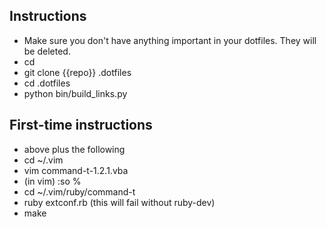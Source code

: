 ## Instructions

* Make sure you don't have anything important in your dotfiles. They will be deleted.
* cd
* git clone {{repo}} .dotfiles
* cd .dotfiles
* python bin/build_links.py

## First-time instructions
* above plus the following
* cd ~/.vim
* vim command-t-1.2.1.vba
* (in vim) :so %
* cd ~/.vim/ruby/command-t
* ruby extconf.rb (this will fail without ruby-dev)
* make
